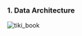 ### 1. Data Architecture
![tiki_book](https://github.com/user-attachments/assets/911089e1-848e-4b48-8143-30abe69103bf)


